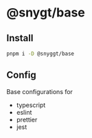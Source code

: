 # @snygt/base

## Install

```bash
pnpm i -D @snyggt/base
```

## Config

Base configurations for 

- typescript
- eslint
- prettier
- jest

